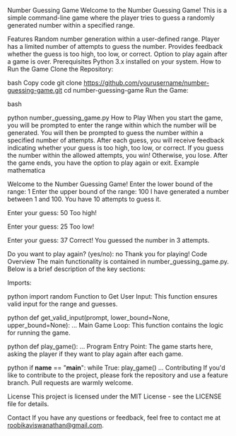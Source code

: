 Number Guessing Game
Welcome to the Number Guessing Game! This is a simple command-line game where the player tries to guess a randomly generated number within a specified range.

Features
Random number generation within a user-defined range.
Player has a limited number of attempts to guess the number.
Provides feedback whether the guess is too high, too low, or correct.
Option to play again after a game is over.
Prerequisites
Python 3.x installed on your system.
How to Run the Game
Clone the Repository:

bash
Copy code
git clone https://github.com/yourusername/number-guessing-game.git
cd number-guessing-game
Run the Game:

bash

python number_guessing_game.py
How to Play
When you start the game, you will be prompted to enter the range within which the number will be generated.
You will then be prompted to guess the number within a specified number of attempts.
After each guess, you will receive feedback indicating whether your guess is too high, too low, or correct.
If you guess the number within the allowed attempts, you win! Otherwise, you lose.
After the game ends, you have the option to play again or exit.
Example
mathematica

Welcome to the Number Guessing Game!
Enter the lower bound of the range: 1
Enter the upper bound of the range: 100
I have generated a number between 1 and 100. You have 10 attempts to guess it.

Enter your guess: 50
Too high!

Enter your guess: 25
Too low!

Enter your guess: 37
Correct! You guessed the number in 3 attempts.

Do you want to play again? (yes/no): no
Thank you for playing!
Code Overview
The main functionality is contained in number_guessing_game.py. Below is a brief description of the key sections:

Imports:

python
import random
Function to Get User Input:
This function ensures valid input for the range and guesses.

python
def get_valid_input(prompt, lower_bound=None, upper_bound=None):
    ...
Main Game Loop:
This function contains the logic for running the game.

python
def play_game():
    ...
Program Entry Point:
The game starts here, asking the player if they want to play again after each game.

python
if __name__ == "__main__":
    while True:
        play_game()
        ...
Contributing
If you'd like to contribute to the project, please fork the repository and use a feature branch. Pull requests are warmly welcome.

License
This project is licensed under the MIT License - see the LICENSE file for details.

Contact
If you have any questions or feedback, feel free to contact me at roobikaviswanathan@gmail.com.
